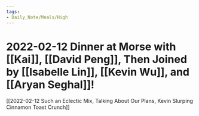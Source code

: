 ```yaml
---
tags:
- Daily_Note/Meals/High
---
```


# 2022-02-12 Dinner at Morse with [[Kai]], [[David Peng]], Then Joined by [[Isabelle Lin]], [[Kevin Wu]], and [[Aryan Seghal]]!



[[2022-02-12 Such an Eclectic Mix, Talking About Our Plans, Kevin Slurping Cinnamon Toast Crunch]]